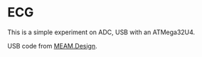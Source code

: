 # ECG

This is a simple experiment on ADC, USB with an ATMega32U4.

USB code from [MEAM.Design](http://medesign.seas.upenn.edu/index.php/Guides/MaEvArM-usb).
